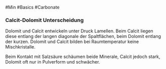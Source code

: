 #Min #Basics #Carbonate 

### Calcit-Dolomit Unterscheidung

Dolomit und Calcit entwickeln unter Druck Lamellen. Beim Calcit liegen diese entlang der langen diagonale der Spaltflächen, beim Dolomit entlang der kurzen.
Dolomit und Calcit bilden bei Raumtemperatur keine Mischkristalle.

Beim Kontakt mit Salzsäure schäumen beide Minerale, Calcit jedoch stark, Dolomit oft nur in Pulverform und schwächer.
